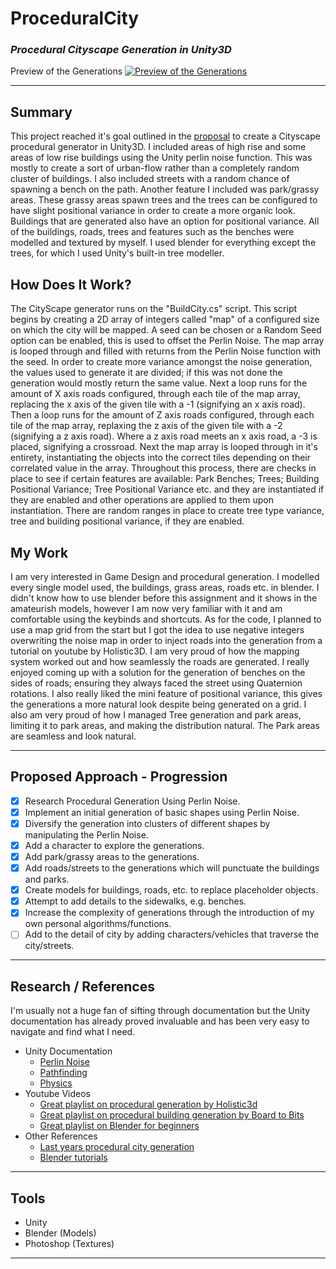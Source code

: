# ProceduralCity
### *Procedural Cityscape Generation in Unity3D*

Preview of the Generations
[![Preview of the Generations](https://github.com/jackwhelan/ProceduralCity/blob/master/Procedural_City_Preview.PNG)](https://www.youtube.com/watch?v=RDSu8uW4eJE&list=PLcnCT5slUR-mZmf35sghvyM6-TMOa4jMe&index=3)

---

## Summary

This project reached it's goal outlined in the [proposal](PROPOSAL.md) to create a Cityscape procedural generator in Unity3D. I included areas of high rise and some areas of low rise buildings using the Unity perlin noise function. This was mostly to create a sort of urban-flow rather than a completely random cluster of buildings. I also included streets with a random chance of spawning a bench on the path. Another feature I included was park/grassy areas. These grassy areas spawn trees and the trees can be configured to have slight positional variance in order to create a more organic look. Buildings that are generated also have an option for positional variance. All of the buildings, roads, trees and features such as the benches were modelled and textured by myself. I used blender for everything except the trees, for which I used Unity's built-in tree modeller.

## How Does It Work?

The CityScape generator runs on the "BuildCity.cs" script. This script begins by creating a 2D array of integers called "map" of a configured size on which the city will be mapped. A seed can be chosen or a Random Seed option can be enabled, this is used to offset the Perlin Noise. The map array is looped through and filled with returns from the Perlin Noise function with the seed. In order to create more variance amongst the noise generation, the values used to generate it are divided; if this was not done the generation would mostly return the same value. Next a loop runs for the amount of X axis roads configured, through each tile of the map array, replacing the x axis of the given tile with a -1 (signifying an x axis road). Then a loop runs for the amount of Z axis roads configured, through each tile of the map array, replaxing the z axis of the given tile with a -2 (signifying a z axis road). Where a z axis road meets an x axis road, a -3 is placed, signifying a crossroad. Next the map array is looped through in it's entirety, instantiating the objects into the correct tiles depending on their correlated value in the array. Throughout this process, there are checks in place to see if certain features are available: Park Benches; Trees; Building Positional Variance; Tree Positional Variance etc. and they are instantiated if they are enabled and other operations are applied to them upon instantiation. There are random ranges in place to create tree type variance, tree and building positional variance, if they are enabled.

## My Work

I am very interested in Game Design and procedural generation. I modelled every single model used, the buildings, grass areas, roads etc. in blender. I didn't know how to use blender before this assignment and it shows in the amateurish models, however I am now very familiar with it and am comfortable using the keybinds and shortcuts. As for the code, I planned to use a map grid from the start but I got the idea to use negative integers overwriting the noise map in order to inject roads into the generation from a tutorial on youtube by Holistic3D. I am very proud of how the mapping system worked out and how seamlessly the roads are generated. I really enjoyed coming up with a solution for the generation of benches on the sides of roads; ensuring they always faced the street using Quaternion rotations. I also really liked the mini feature of positional variance, this gives the generations a more natural look despite being generated on a grid. I also am very proud of how I managed Tree generation and park areas, limiting it to park areas, and making the distribution natural. The Park areas are seamless and look natural.

---

## Proposed Approach - Progression

- [x] Research Procedural Generation Using Perlin Noise.
- [x] Implement an initial generation of basic shapes using Perlin Noise.
- [x] Diversify the generation into clusters of different shapes by manipulating the Perlin Noise.
- [x] Add a character to explore the generations.
- [x] Add park/grassy areas to the generations.
- [x] Add roads/streets to the generations which will punctuate the buildings and parks.
- [x] Create models for buildings, roads, etc. to replace placeholder objects.
- [x] Attempt to add details to the sidewalks, e.g. benches.
- [x] Increase the complexity of generations through the introduction of my own personal algorithms/functions.
- [ ] Add to the detail of city by adding characters/vehicles that traverse the city/streets.

---

## Research / References

I'm usually not a huge fan of sifting through documentation but the Unity documentation has already proved invaluable and has been very easy to navigate and find what I need.

- Unity Documentation
  - [Perlin Noise](https://docs.unity3d.com/ScriptReference/Mathf.PerlinNoise.html)
  - [Pathfinding](https://docs.unity3d.com/Manual/Navigation.html)
  - [Physics](https://docs.unity3d.com/Manual/Physics3DReference.html)
- Youtube Videos
  - [Great playlist on procedural generation by Holistic3d](https://www.youtube.com/watch?v=z1r7VjgufJ8&list=PLi-ukGVOag_0vJMJKAjUyuPF3kMXKW2lV)
  - [Great playlist on procedural building generation by Board to Bits](https://www.youtube.com/watch?v=tP8mB26nKQU&list=PL5KbKbJ6Gf9-FZIwc1M7dbpJIslv-GWFY&index=9)
  - [Great playlist on Blender for beginners](https://www.youtube.com/watch?v=d5luANNKuEc&list=PLs2aOcA-EaLNX5j2yxVQhEBpFgD3zDR9P)
- Other References
  - [Last years procedural city generation](https://youtu.be/Vumj1N2WlFw?list=PL1n0B6z4e_E5qaYwUOlJ63XI2OR9ty7Bs)
  - [Blender tutorials](https://www.blenderguru.com/tutorials)

---

## Tools

- Unity
- Blender (Models)
- Photoshop (Textures)

---
